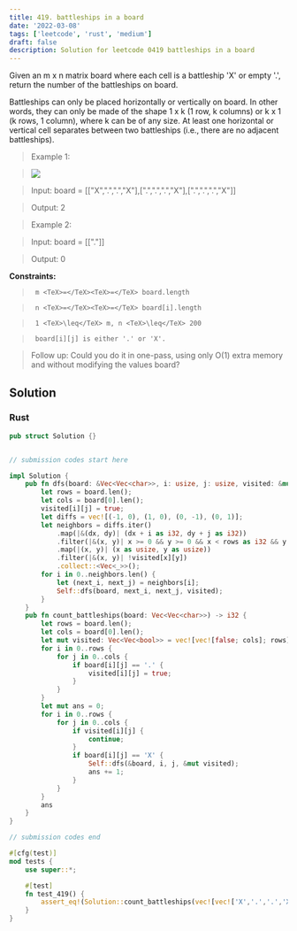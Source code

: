 ```yaml
---
title: 419. battleships in a board
date: '2022-03-08'
tags: ['leetcode', 'rust', 'medium']
draft: false
description: Solution for leetcode 0419 battleships in a board
---
```


 

  Given an m x n matrix board where each cell is a battleship 'X' or empty '.', return the number of the battleships on board.

  Battleships can only be placed horizontally or vertically on board. In other words, they can only be made of the shape 1 x k (1 row, k columns) or k x 1 (k rows, 1 column), where k can be of any size. At least one horizontal or vertical cell separates between two battleships (i.e., there are no adjacent battleships).

   

 >   Example 1:

 >   ![](https://assets.leetcode.com/uploads/2021/04/10/battelship-grid.jpg)

 >   Input: board <TeX>=</TeX> [["X",".",".","X"],[".",".",".","X"],[".",".",".","X"]]

 >   Output: 2

  

 >   Example 2:

  

 >   Input: board <TeX>=</TeX> [["."]]

 >   Output: 0

  

   

  **Constraints:**

  

 >   	m <TeX>=</TeX><TeX>=</TeX> board.length

 >   	n <TeX>=</TeX><TeX>=</TeX> board[i].length

 >   	1 <TeX>\leq</TeX> m, n <TeX>\leq</TeX> 200

 >   	board[i][j] is either '.' or 'X'.

  

   

 >   Follow up: Could you do it in one-pass, using only O(1) extra memory and without modifying the values board?


## Solution
### Rust
```rust
pub struct Solution {}


// submission codes start here

impl Solution {
    pub fn dfs(board: &Vec<Vec<char>>, i: usize, j: usize, visited: &mut Vec<Vec<bool>>) {
        let rows = board.len();
        let cols = board[0].len();
        visited[i][j] = true;
        let diffs = vec![(-1, 0), (1, 0), (0, -1), (0, 1)];
        let neighbors = diffs.iter()
            .map(|&(dx, dy)| (dx + i as i32, dy + j as i32))
            .filter(|&(x, y)| x >= 0 && y >= 0 && x < rows as i32 && y < cols as i32)
            .map(|(x, y)| (x as usize, y as usize))
            .filter(|&(x, y)| !visited[x][y])
            .collect::<Vec<_>>();
        for i in 0..neighbors.len() {
            let (next_i, next_j) = neighbors[i];
            Self::dfs(board, next_i, next_j, visited);
        }
    }
    pub fn count_battleships(board: Vec<Vec<char>>) -> i32 {
        let rows = board.len();
        let cols = board[0].len();
        let mut visited: Vec<Vec<bool>> = vec![vec![false; cols]; rows];
        for i in 0..rows {
            for j in 0..cols {
                if board[i][j] == '.' {
                    visited[i][j] = true;
                }
            }
        }
        let mut ans = 0;
        for i in 0..rows {
            for j in 0..cols {
                if visited[i][j] {
                    continue;
                }
                if board[i][j] == 'X' {
                    Self::dfs(&board, i, j, &mut visited);
                    ans += 1;
                }
            }
        }
        ans
    }
}

// submission codes end

#[cfg(test)]
mod tests {
    use super::*;

    #[test]
    fn test_419() {
        assert_eq!(Solution::count_battleships(vec![vec!['X','.','.','X'],vec!['.','.','.','X'],vec!['.','.','.','X']]), 2);
    }
}

```
